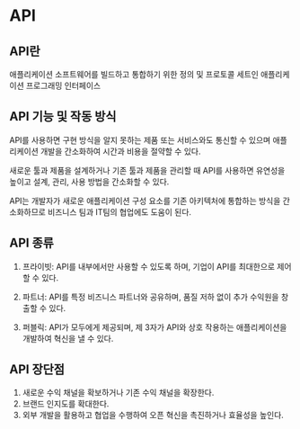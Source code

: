 # API

## API란
애플리케이션 소프트웨어를 빌드하고 통합하기 위한 정의 및 프로토콜 세트인 애플리케이션 프로그래밍 인터페이스

## API 기능 및 작동 방식

API를 사용하면 구현 방식을 알지 못하는 제품 또는 서비스와도 통신할 수 있으며 애플리케이션 개발을 간소화하여 시간과 비용을 절약할 수 있다.

새로운 툴과 제품을 설계하거나 기존 툴과 제품을 관리할 때 API를 사용하면 유연성을 높이고 설계, 관리, 사용 방법을 간소화할 수 있다.

API는 개발자가 새로운 애플리케이션 구성 요소를 기존 아키텍처에 통합하는 방식을 간소화하므로 비즈니스 팀과 IT팀의 협업에도 도움이 된다.

## API 종류

1. 프라이빗: API를 내부에서만 사용할 수 있도록 하며, 기업이 API를 최대한으로 제어할 수 있다.

2. 파트너: API를 특정 비즈니스 파트너와 공유하며, 품질 저하 없이 추가 수익원을 창출할 수 있다.

3. 퍼블릭: API가 모두에게 제공되며, 제 3자가 API와 상호 작용하는 애플리케이션을 개발하여 혁신을 낼 수 있다.

## API 장단점

1. 새로운 수익 채널을 확보하거나 기존 수익 채널을 확장한다.
2. 브랜드 인지도를 확대한다.
3. 외부 개발을 활용하고 협업을 수행하여 오픈 혁신을 촉진하거나 효율성을 높인다.